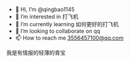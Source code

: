 - 👋 Hi, I’m @qingbao1145
- 👀 I’m interested in 打飞机
- 🌱 I’m currently learning 如何更好的打飞机
- 💞️ I’m looking to collaborate on qq
- 📫 How to reach me 3556457100@qq.com

<!---
qingbao1145/qingbao1145 is a ✨ special ✨ repository because its `README.md` (this file) appears on your GitHub profile.
You can click the Preview link to take a look at your changes.
--->我是有情报的轻薄的青宝
